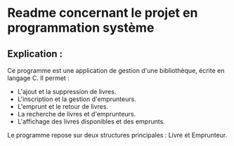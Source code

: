 # Readme concernant le projet en programmation système

## Explication : 
Ce programme est une application de gestion d'une bibliothèque, écrite en langage C. Il permet :

* L'ajout et la suppression de livres.
* L'inscription et la gestion d'emprunteurs.
* L'emprunt et le retour de livres.
* La recherche de livres et d'emprunteurs.
* L'affichage des livres disponibles et des emprunts.

Le programme repose sur deux structures principales : Livre et Emprunteur.